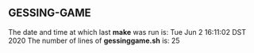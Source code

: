 ## GESSING-GAME
The date and time at which last **make** was run is:
Tue Jun  2 16:11:02 DST 2020
The number of lines of **gessinggame.sh** is:
25
